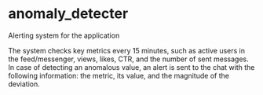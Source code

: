 # anomaly_detecter
Alerting system for the application

The system checks key metrics every 15 minutes, such as active users in the feed/messenger, views, likes, CTR, and the number of sent messages. 
In case of detecting an anomalous value, an alert is sent to the chat with the following information: the metric, its value, and the magnitude of the deviation.
